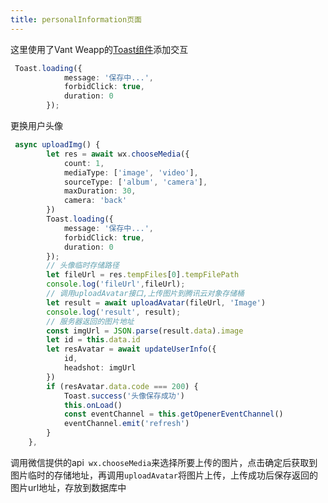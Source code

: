 ```yaml
---
title: personalInformation页面
---
```


这里使用了Vant Weapp的[Toast组件](https://vant-contrib.gitee.io/vant-weapp/#/toast)添加交互

```typescript
 Toast.loading({
            message: '保存中...',
            forbidClick: true,
            duration: 0
        });
```

更换用户头像

```typescript
 async uploadImg() {
        let res = await wx.chooseMedia({
            count: 1,
            mediaType: ['image', 'video'],
            sourceType: ['album', 'camera'],
            maxDuration: 30,
            camera: 'back'
        })
        Toast.loading({
            message: '保存中...',
            forbidClick: true,
            duration: 0
        });
        // 头像临时存储路径
        let fileUrl = res.tempFiles[0].tempFilePath
        console.log('fileUrl',fileUrl);
        // 调用uploadAvatar接口,上传图片到腾讯云对象存储桶
        let result = await uploadAvatar(fileUrl, 'Image')
        console.log('result', result);
        // 服务器返回的图片地址
        const imgUrl = JSON.parse(result.data).image
        let id = this.data.id
        let resAvatar = await updateUserInfo({
            id,
            headshot: imgUrl
        })
        if (resAvatar.data.code === 200) {
            Toast.success('头像保存成功')
            this.onLoad()
            const eventChannel = this.getOpenerEventChannel()
            eventChannel.emit('refresh')
        }
    },
```

调用微信提供的api` wx.chooseMedia`来选择所要上传的图片，点击确定后获取到图片临时的存储地址，再调用`uploadAvatar`将图片上传，上传成功后保存返回的图片url地址，存放到数据库中